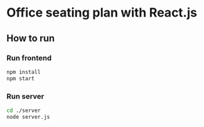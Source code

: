 # Office seating plan with React.js

## How to run

### Run frontend

```sh
npm install
npm start
```

### Run server

```sh
cd ./server
node server.js
```

